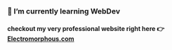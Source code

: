 <!--### Hi there 👋-->

### 🌱 I’m currently learning WebDev

#### checkout my very professional website right here 👉 [Electromorphous.com](https://youtu.be/dQw4w9WgXcQ)

<!--
**Electromorphous/Electromorphous** is a ✨ _special_ ✨ repository because its `README.md` (this file) appears on your GitHub profile.

Here are some ideas to get you started:

- 🔭 I’m currently working on ...
- 🌱 I’m currently learning ...
- 👯 I’m looking to collaborate on ...
- 🤔 I’m looking for help with ...
- 💬 Ask me about ...
- 📫 How to reach me: ...
- 😄 Pronouns: ...
- ⚡ Fun fact: ...
-->
